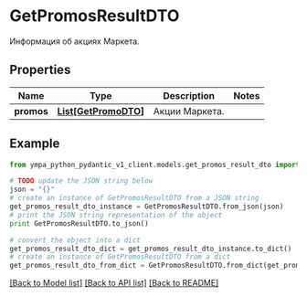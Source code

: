 # GetPromosResultDTO

Информация об акциях Маркета.

## Properties
Name | Type | Description | Notes
------------ | ------------- | ------------- | -------------
**promos** | [**List[GetPromoDTO]**](GetPromoDTO.md) | Акции Маркета. | 

## Example

```python
from ympa_python_pydantic_v1_client.models.get_promos_result_dto import GetPromosResultDTO

# TODO update the JSON string below
json = "{}"
# create an instance of GetPromosResultDTO from a JSON string
get_promos_result_dto_instance = GetPromosResultDTO.from_json(json)
# print the JSON string representation of the object
print GetPromosResultDTO.to_json()

# convert the object into a dict
get_promos_result_dto_dict = get_promos_result_dto_instance.to_dict()
# create an instance of GetPromosResultDTO from a dict
get_promos_result_dto_from_dict = GetPromosResultDTO.from_dict(get_promos_result_dto_dict)
```
[[Back to Model list]](../README.md#documentation-for-models) [[Back to API list]](../README.md#documentation-for-api-endpoints) [[Back to README]](../README.md)


